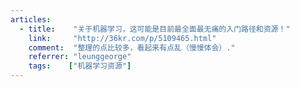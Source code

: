 ```yaml
---
articles:
  - title:    "关于机器学习，这可能是目前最全面最无痛的入门路径和资源！"
    link:     "http://36kr.com/p/5109465.html"
    comment:  "整理的点比较多，看起来有点乱（慢慢体会）."
    referrer: "leunggeorge"
    tags:    ["机器学习资源"]
---
```

